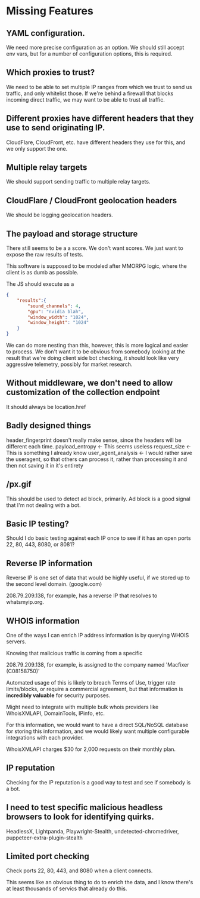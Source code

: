 # Missing Features

## YAML configuration.
We need more precise configuration as an option. We should still accept env vars, but for a number of configuration options, this is required.

## Which proxies to trust?
We need to be able to set multiple IP ranges from which we trust to send us traffic, and only whitelist those. If we're behind a firewall that blocks incoming direct traffic, we may want to be able to trust all traffic.

## Different proxies have different headers that they use to send originating IP.
CloudFlare, CloudFront, etc. have different headers they use for this, and we only support the one.

## Multiple relay targets
We should support sending traffic to multiple relay targets.

## CloudFlare / CloudFront geolocation headers
We should be logging geolocation headers.

## The payload and storage structure 
There still seems to be a a score. We don't want scores. We just want to expose the raw results of tests.

This software is supposed to be modeled after MMORPG logic, where the client is as dumb as possible.

The JS should execute as a 
```JSON
{
    "results":{
        "sound_channels": 4,
        "gpu": "nvidia blah",
        "window_width": "1024",
        "window_height": "1024"
    }
}
```
We can do more nesting than this, however, this is more logical and easier to process. We don't want it to be obvious from somebody looking at the result that we're doing client side bot checking, it should look like very aggressive telemetry, possibly for market research.

## Without middleware, we don't need to allow customization of the collection endpoint
It should always be location.href

## Badly designed things
header_fingerprint doesn't really make sense, since the headers will be different each time.
payload_entropy <- This seems useless
request_size <- This is something I already know
user_agent_analysis <- I would rather save the useragent, so that others can process it, rather than processing it and then not saving it in it's entirety


## /px.gif
This should be used to detect ad block, primarily. Ad block is a good signal that I'm not dealing with a bot.

## Basic IP testing?
Should I do basic testing against each IP once to see if it has an open ports 22, 80, 443, 8080, or 8081?

## Reverse IP information
Reverse IP is one set of data that would be highly useful, if we stored up to the second level domain. (google.com)

208.79.209.138, for example, has a reverse IP that resolves to whatsmyip.org.
## WHOIS information
One of the ways I can enrich IP address information is by querying WHOIS servers.

Knowing that malicious traffic is coming from a specific 

208.79.209.138, for example, is assigned to the company named 'Macfixer (C08158750)'

Automated usage of this is likely to breach Terms of Use, trigger rate limits/blocks, or require a commercial agreement, but that information is **incredibly valuable** for security purposes.

Might need to integrate with multiple bulk whois providers like WhoisXMLAPI, DomainTools, IPinfo, etc.

For this information, we would want to have a direct SQL/NoSQL database for storing this information, and we would likely want multiple configurable integrations with each provider.

WhoisXMLAPI charges $30 for 2,000 requests on their monthly plan.

## IP reputation
Checking for the IP reputation is a good way to test and see if somebody is a bot.

## I need to test specific malicious headless browsers to look for identifying quirks.
HeadlessX, Lightpanda, Playwright-Stealth, undetected-chromedriver, puppeteer-extra-plugin-stealth

## Limited port checking
Check ports 22, 80, 443, and 8080 when a client connects.

This seems like an obvious thing to do to enrich the data, and I know there's at least thousands of servics that already do this.